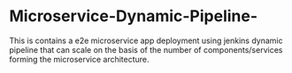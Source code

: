 # Microservice-Dynamic-Pipeline-
This is contains a e2e microservice app deployment using jenkins dynamic pipeline that can scale on the basis of the number of components/services forming the microservice architecture.
